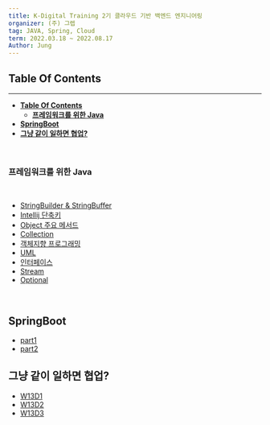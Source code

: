 ```yaml
---
title: K-Digital Training 2기 클라우드 기반 백엔드 엔지니어링
organizer: (주) 그렙
tag: JAVA, Spring, Cloud
term: 2022.03.18 ~ 2022.08.17
Author: Jung
---
```


## **Table Of Contents**

---

- [**Table Of Contents**](#table-of-contents)
  - [**프레임워크를 위한 Java**](#프레임워크를-위한-java)
- [**SpringBoot**](#springboot)
- [**그냥 같이 일하면 협업?**](#그냥-같이-일하면-협업)

</br>

### **프레임워크를 위한 Java**

</br>

- [StringBuilder & StringBuffer](./java_for_framework/doc/stringBuilder-stringBuffer.md)
- [Intellij 단축키](./java_for_framework/doc/intellij_shorcut.md)
- [Object 주요 메서드](./java_for_framework/doc/object.md)
- [Collection](./java_for_framework/doc/collections.md)
- [객체지향 프로그래밍](./java_for_framework/doc/oop.md)
- [UML](./java_for_framework/doc/uml.md)
- [인터페이스](./java_for_framework/doc/interface.md)
- [Stream](./java_for_framework/doc/stream.md)
- [Optional](./java_for_framework/doc/optional.md)

</br>

## **SpringBoot**

- [part1](./springboot/doc/week_1.md)
- [part2](./springboot/doc/week_2.md)

## **그냥 같이 일하면 협업?**

- [W13D1](./cooperation/doc/w13d1.md)
- [W13D2](./cooperation/doc/w13d2.md)
- [W13D3](./cooperation/doc/w13d3.md)
